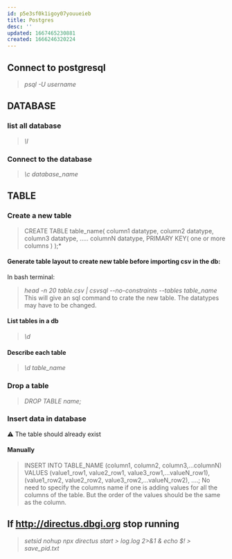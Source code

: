 ```yaml
---
id: p5e3sf0k1igoy07youueieb
title: Postgres
desc: ''
updated: 1667465230881
created: 1666246320224
---
```


## Connect to postgresql
>   *psql -U username*

## DATABASE

### list all database
>   *\l*

### Connect to the database
>   *\c database_name*

## TABLE

### Create a new table
>   CREATE TABLE table_name(
>       column1 datatype,
>       column2 datatype,
>       column3 datatype,
>       .....
>       columnN datatype,
>       PRIMARY KEY( one or more columns )
>   );*

#### Generate table layout to create new table before importing csv in the db:
In bash terminal:
>    *head -n 20 table.csv | csvsql --no-constraints --tables table_name*
This will give an sql command to crate the new table. The datatypes may have to be changed.

#### List tables in a db
>   *\d*

#### Describe each table
>   *\d table_name*

### Drop a table
>   *DROP TABLE name;*

### Insert data in database
⚠️ The table should already exist

#### Manually
>   INSERT INTO TABLE_NAME (column1, column2, column3,...columnN)
>   VALUES (value1_row1, value2_row1, value3_row1,...valueN_row1),
            (value1_row2, value2_row2, value3_row2,...valueN_row2),
            ....;
No need to specify the columns name if one is adding values for all the columns of the table. But the order of the values should be the same as the column.

#### 



## If http://directus.dbgi.org stop running
>    *setsid nohup npx directus start > log.log 2>&1 &*
>    *echo $! > save_pid.txt*